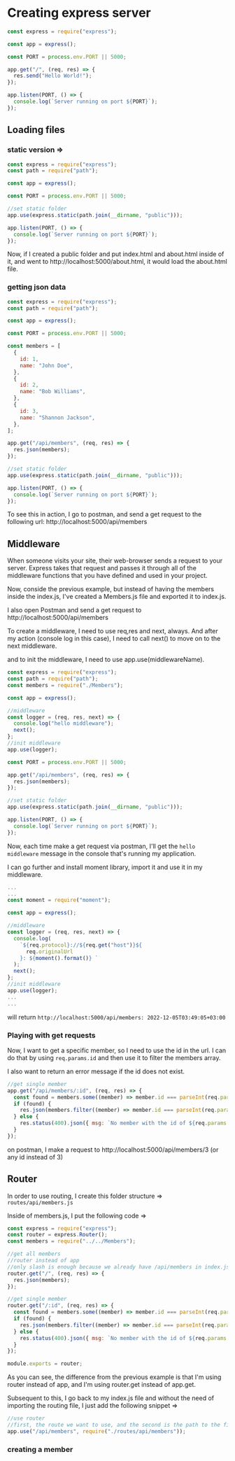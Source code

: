# Creating express server

```js
const express = require("express");

const app = express();

const PORT = process.env.PORT || 5000;

app.get("/", (req, res) => {
  res.send("Hello World!");
});

app.listen(PORT, () => {
  console.log(`Server running on port ${PORT}`);
});
```

## Loading files

### static version =>

```js
const express = require("express");
const path = require("path");

const app = express();

const PORT = process.env.PORT || 5000;

//set static folder
app.use(express.static(path.join(__dirname, "public")));

app.listen(PORT, () => {
  console.log(`Server running on port ${PORT}`);
});
```

Now, if I created a public folder and put index.html and about.html inside of it, and went to http://localhost:5000/about.html, it would load the about.html file.

### getting json data

```js
const express = require("express");
const path = require("path");

const app = express();

const PORT = process.env.PORT || 5000;

const members = [
  {
    id: 1,
    name: "John Doe",
  },
  {
    id: 2,
    name: "Bob Williams",
  },
  {
    id: 3,
    name: "Shannon Jackson",
  },
];

app.get("/api/members", (req, res) => {
  res.json(members);
});

//set static folder
app.use(express.static(path.join(__dirname, "public")));

app.listen(PORT, () => {
  console.log(`Server running on port ${PORT}`);
});
```

To see this in action, I go to postman, and send a get request to the following url: http://localhost:5000/api/members

## Middleware

When someone visits your site, their web-browser sends a request to your server. Express takes that request and passes it through all of the middleware functions that you have defined and used in your project.

Now, conside the previous example, but instead of having the members inside the index.js, I've created a Members.js file and exported it to index.js.

I also open Postman and send a get request to http://localhost:5000/api/members

To create a middleware, I need to use req,res and next, always. And after my action (console log in this case), I need to call next() to move on to the next middleware.

and to init the middleware, I need to use app.use(middlewareName).

```js
const express = require("express");
const path = require("path");
const members = require("./Members");

const app = express();

//middleware
const logger = (req, res, next) => {
  console.log("hello middleware");
  next();
};
//init middleware
app.use(logger);

const PORT = process.env.PORT || 5000;

app.get("/api/members", (req, res) => {
  res.json(members);
});

//set static folder
app.use(express.static(path.join(__dirname, "public")));

app.listen(PORT, () => {
  console.log(`Server running on port ${PORT}`);
});
```

Now, each time make a get request via postman, I'll get the `hello middleware` message in the console that's running my application.

I can go further and install moment library, import it and use it in my middleware.

```js
...
...
const moment = require("moment");

const app = express();

//middleware
const logger = (req, res, next) => {
  console.log(
    `${req.protocol}://${req.get("host")}${
      req.originalUrl
    }: ${moment().format()} `
  );
  next();
};
//init middleware
app.use(logger);
...
...
```

will return `http://localhost:5000/api/members: 2022-12-05T03:49:05+03:00 `

### Playing with get requests

Now, I want to get a specific member, so I need to use the id in the url. I can do that by using `req.params.id` and then use it to filter the members array.

I also want to return an error message if the id does not exist.

```js
//get single member
app.get("/api/members/:id", (req, res) => {
  const found = members.some((member) => member.id === parseInt(req.params.id));
  if (found) {
    res.json(members.filter((member) => member.id === parseInt(req.params.id)));
  } else {
    res.status(400).json({ msg: `No member with the id of ${req.params.id}` });
  }
});
```

on postman, I make a request to http://localhost:5000/api/members/3 (or any id instead of 3)

## Router

In order to use routing, I create this folder structure => `routes/api/members.js`

Inside of members.js, I put the following code =>

```js
const express = require("express");
const router = express.Router();
const members = require("../../Members");

//get all members
//router instead of app
//only slash is enough because we already have /api/members in index.js
router.get("/", (req, res) => {
  res.json(members);
});

//get single member
router.get("/:id", (req, res) => {
  const found = members.some((member) => member.id === parseInt(req.params.id));
  if (found) {
    res.json(members.filter((member) => member.id === parseInt(req.params.id)));
  } else {
    res.status(400).json({ msg: `No member with the id of ${req.params.id}` });
  }
});

module.exports = router;
```

As you can see, the difference from the previous example is that I'm using router instead of app, and I'm using router.get instead of app.get.

Subsequent to this, I go back to my index.js file and without the need of importing the routing file, I just add the following snippet =>

```js
//use router
//first, the route we want to use, and the second is the path to the file
app.use("/api/members", require("./routes/api/members"));
```

### creating a member
